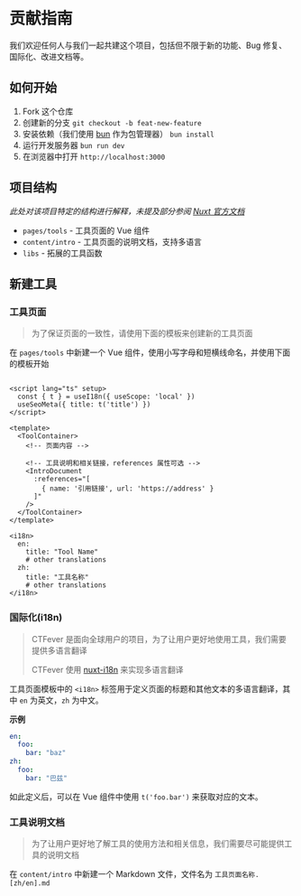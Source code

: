 # 贡献指南

我们欢迎任何人与我们一起共建这个项目，包括但不限于新的功能、Bug 修复、国际化、改进文档等。

## 如何开始

1. Fork 这个仓库
2. 创建新的分支 `git checkout -b feat-new-feature`
3. 安装依赖（我们使用 [bun](https://bun.sh/docs/cli/install) 作为包管理器） `bun install`
4. 运行开发服务器 `bun run dev`
5. 在浏览器中打开 `http://localhost:3000`

## 项目结构

_此处对该项目特定的结构进行解释，未提及部分参阅 [Nuxt 官方文档](https://nuxt.com/docs/guide/directory-structure/app)_

- `pages/tools` - 工具页面的 Vue 组件
- `content/intro` - 工具页面的说明文档，支持多语言
- `libs` - 拓展的工具函数

## 新建工具

### 工具页面

> 为了保证页面的一致性，请使用下面的模板来创建新的工具页面

在 `pages/tools` 中新建一个 Vue 组件，使用小写字母和短横线命名，并使用下面的模板开始

```vue

<script lang="ts" setup>
  const { t } = useI18n({ useScope: 'local' })
  useSeoMeta({ title: t('title') })
</script>

<template>
  <ToolContainer>
    <!-- 页面内容 -->

    <!-- 工具说明和相关链接，references 属性可选 -->
    <IntroDocument
      :references="[
        { name: '引用链接', url: 'https://address' }
      ]"
    />
  </ToolContainer>
</template>

<i18n>
  en:
    title: "Tool Name"
    # other translations
  zh:
    title: "工具名称"
    # other translations
</i18n>
```

### 国际化(i18n)

> CTFever 是面向全球用户的项目，为了让用户更好地使用工具，我们需要提供多语言翻译
>
> CTFever 使用 [nuxt-i18n](https://i18n.nuxtjs.org/) 来实现多语言翻译

工具页面模板中的 `<i18n>` 标签用于定义页面的标题和其他文本的多语言翻译，其中 `en` 为英文，`zh` 为中文。

**示例**

```yaml
en:
  foo:
    bar: "baz"
zh:
  foo:
    bar: "巴兹"
```

如此定义后，可以在 Vue 组件中使用 `t('foo.bar')` 来获取对应的文本。

### 工具说明文档

> 为了让用户更好地了解工具的使用方法和相关信息，我们需要尽可能提供工具的说明文档

在 `content/intro` 中新建一个 Markdown 文件，文件名为 `工具页面名称.[zh/en].md`

